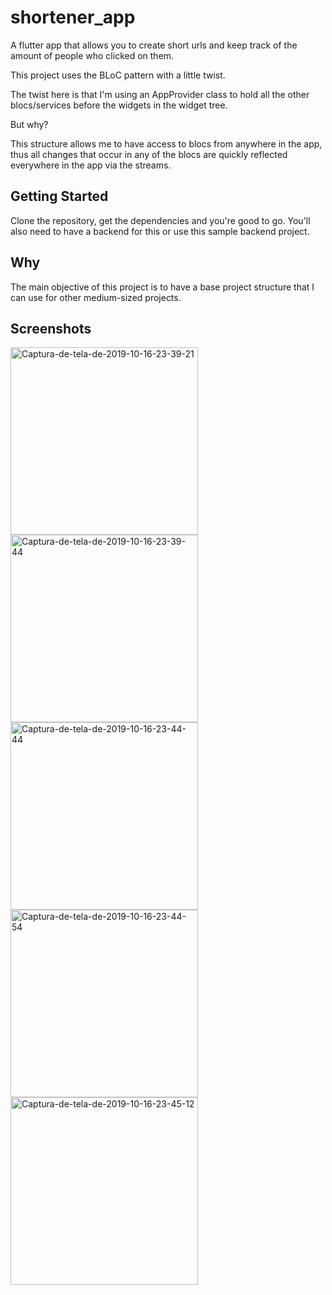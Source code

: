 # shortener_app

A flutter app that allows you to create short urls and keep track of
the amount of people who clicked on them.

This project uses the BLoC pattern with a little twist.

The twist here is that I'm using an AppProvider class to hold all the 
other blocs/services before the widgets in the widget tree.

But why?

This structure allows me to have access to blocs from anywhere in 
the app, thus all changes that occur in any of the blocs are quickly 
reflected everywhere in the app via the streams.

## Getting Started

Clone the repository, get the dependencies and you're good to go.
You'll also need to have a backend for this or use this sample backend project.

## Why

The main objective of this project is to have a base project structure
that I can use for other medium-sized projects.

## Screenshots

<a href="https://ibb.co/Cw834XZ"><img src="https://i.ibb.co/b6mMYyZ/Captura-de-tela-de-2019-10-16-23-39-21.png" alt="Captura-de-tela-de-2019-10-16-23-39-21" border="0" width=300></a>
<a href="https://ibb.co/s56DkLb"><img src="https://i.ibb.co/HNxM1mB/Captura-de-tela-de-2019-10-16-23-39-44.png" alt="Captura-de-tela-de-2019-10-16-23-39-44" border="0" width=300></a>
<a href="https://ibb.co/njx6kK0"><img src="https://i.ibb.co/zZqQft5/Captura-de-tela-de-2019-10-16-23-44-44.png" alt="Captura-de-tela-de-2019-10-16-23-44-44" border="0" width=300></a>
<a href="https://ibb.co/zbX3WBn"><img src="https://i.ibb.co/CvbjpY1/Captura-de-tela-de-2019-10-16-23-44-54.png" alt="Captura-de-tela-de-2019-10-16-23-44-54" border="0" width=300></a>
<a href="https://ibb.co/Wpd9nyQ"><img src="https://i.ibb.co/BK7DLZm/Captura-de-tela-de-2019-10-16-23-45-12.png" alt="Captura-de-tela-de-2019-10-16-23-45-12" border="0" width=300></a>